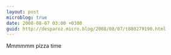 ```yaml
---
layout: post
microblog: true
date: 2008-08-07 03:00 +0300
guid: http://desparoz.micro.blog/2008/08/07/t880279190.html
---
```

Mmmmmm pizza time
